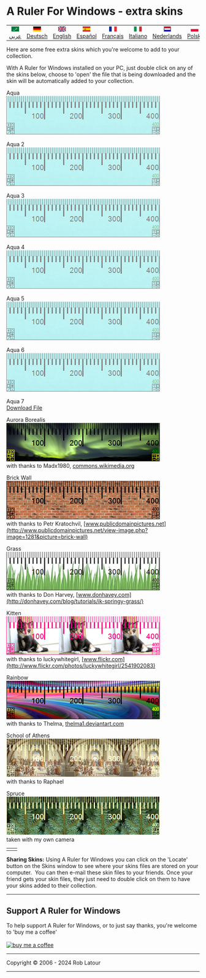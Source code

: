 
# A Ruler For Windows - extra skins

<!-- header -->
|||||||||||
| :---: | :---: | :---: | :---: | :---: |:---: | :---: | :---: |:---: | :---: |
| [![عربي](/images/flags/ar.png)](../en/README.md)<br>[عربي](../ar/README.md) | [![Deutsch](/images/flags/de.png)](../de/README.md)<br>[Deutsch](../de/README.md) | [![English](/images/flags/en-GB.png)](../en/README.md)<br>[English](../en/README.md) | [![Español](/images/flags/es.png)](../es/README.md)<br>[Español](../es/README.md) | [![Français](/images/flags/fr.png)](../fr/README.md)<br>[Français](../fr/README.md)| [![Italiano](/images/flags/it.png)](../it/README.md)<br>[Italiano](../it/README.md) | [![Nederlands](/images/flags/nl.png)](../nl/README.md)<br>[Nederlands](../nl/README.md) | [![Polski](/images/flags/pl.png)](../pl/README.md)<br>[Polski](../pl/README.md) | [![Português](/images/flags/pt.png)](../pt/README.md)<br>[Português](../pt/README.md) | [![Svenska](/images/flags/sv.png)](../sv/README.md)<br>[Svenska](../sv/README.md) |

<!-- header -->

Here are some free extra skins which you're welcome to add to your collection.   
  
With A Ruler for Windows installed on your PC, just double click on any of the skins below, choose to 'open' the file that is being downloaded and the skin will be automatically added to your collection. 

Aqua  
[![Aqua](/images/Aqua.png)](RulerDefinition_Aqua.ar4w?raw=true)  


Aqua 2 <br>
[![Aqua](/images/Aqua.png)](RulerDefinition_Aqua.ar4w)  


Aqua 3 <br>
[![Aqua](/images/Aqua.png)](https://github.com/roblatour/ARulerForWindows/blob/main/languages/en/RulerDefinition_Aqua.ar4w?raw=true) 

Aqua 4 <br>
[![Aqua](/images/Aqua.png)](https://github.com/roblatour/ARulerForWindows/blob/main/languages/en/RulerDefinition_Aqua.ar4w) 

Aqua 5 <br>
[![Aqua](/images/Aqua.png)](RulerDefinition_Aqua.ar4w?download=)  

Aqua 6 <br>
[![Aqua](/images/Aqua.png)](https://github.com/roblatour/ARulerForWindows/blob/main/languages/en/RulerDefinition_Aqua.ar4w?download=) 

Aqua 7 <br>
<a href="RulerDefinition_Aqua.ar4w" download>Download File</a>

  
Aurora Borealis  
[![Aurora Borealis](/images/AuroraBorealis.png)](RulerDefinition_Aurora%20Borealis.ar4w?raw=true)  
with thanks to Madx1980, [commons.wikimedia.org](http://commons.wikimedia.org/wiki/File:Aurora_Borealis_in_north_pole.jpg)  
  
Brick Wall  
[![Brick Wall](/images/BrickWall.png)](RulerDefinition_Brick%20Wall.ar4w?raw=true)  
with thanks to Petr Kratochvil, [www.publicdomainpictures.net](http://www.publicdomainpictures.net/view-image.php?image=1281&picture=brick-wall)  
  
Grass  
[![Grass](/images/grass.png)](RulerDefinition_Grass.ar4w?raw=true)  
with thanks to Don Harvey, [www.donhavey.com](http://donhavey.com/blog/tutorials/ik-springy-grass/)  

Kitten  
[![Kitten](/images/kitten.png)](RulerDefinition_Kitten.ar4w?raw=true)  
with thanks to luckywhitegirl, [www.flickr.com](http://www.flickr.com/photos/luckywhitegirl/2541902083)  
  
Rainbow  
[![Rainbow](/images/rainbow.png)](RulerDefinition_Rainbow.ar4w?raw=true)  
with thanks to Thelma, [thelma1.deviantart.com](http://thelma1.deviantart.com/) 

School of Athens  
[![School of Athens](/images/ShoolOfAthens.png)](RulerDefinition_School%20of%20Athens.ar4w?raw=true)  
with thanks to Raphael  
  
Spruce  
[![Spruce](/images/spruce.png)](RulerDefinition_Spruce.ar4w?raw=true)  
taken with my own camera


|     |     |
| --- | --- |
|     |     |

  
**Sharing Skins:** Using A Ruler for Windows you can click on the 'Locate' button on the Skins window to see where your skins files are stored on your computer.  You can then e-mail these skin files to your friends. Once your friend gets your skin files, they just need to double click on them to have your skins added to their collection.  


* * * 
## Support A Ruler for Windows

To help support A Ruler for Windows, or to just say thanks, you're welcome to 'buy me a coffee'<br><br>
[<img alt="buy me  a coffee" width="200px" src="https://cdn.buymeacoffee.com/buttons/v2/default-blue.png" />](https://www.buymeacoffee.com/roblatour)
* * *
Copyright © 2006 - 2024 Rob Latour
* * *